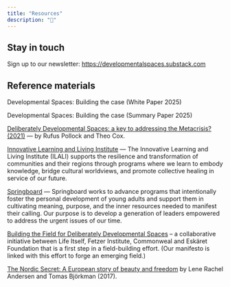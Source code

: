 ```yaml
---
title: "Resources"
description: "📖"
---
```

## Stay in touch

Sign up to our newsletter: https://developmentalspaces.substack.com

## Reference materials

Developmental Spaces: Building the case (White Paper 2025) 

Developmental Spaces: Building the case (Summary Paper 2025) 

[Deliberately Developmental Spaces: a key to addressing the Metacrisis? (2021)](https://lifeitself.org/blog/2021/10/05/deliberately-developmental-spaces-a-key-to-addressing-the-metacrisis) — by Rufus Pollock and Theo Cox.

[Innovative Learning and Living Institute](https://ilali.global/) — The Innovative Learning and Living Institute (ILALI) supports the resilience and transformation of communities and their regions through programs where we learn to embody knowledge, bridge cultural worldviews, and promote collective healing in service of our future.

[Springboard](https://www.springboardlife.org/) — Springboard works to advance programs that intentionally foster the personal development of young adults and support them in cultivating meaning, purpose, and the inner resources needed to manifest their calling. Our purpose is to develop a generation of leaders empowered to address the urgent issues of our time.

[Building the Field for Deliberately Developmental Spaces](https://lifeitself.org/blog/2023/06/20/building-field-for-developmental-spaces) – a collaborative initiative between Life Itself, Fetzer Institute, Commonweal and Eskäret Foundation that is a first step in a field-building effort.  (Our manifesto is linked with this effort to forge an emerging field.)

[The Nordic Secret: A European story of beauty and freedom](https://www.nordicsecret.org/) by Lene Rachel Andersen and Tomas Björkman (2017).
